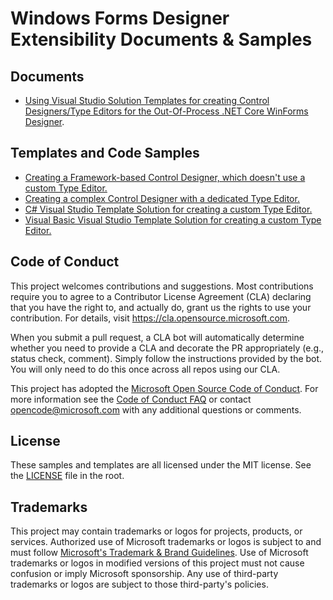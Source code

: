 # Windows Forms Designer Extensibility Documents & Samples


## Documents
* [Using Visual Studio Solution Templates for creating Control Designers/Type Editors for the Out-Of-Process .NET Core WinForms Designer](https://github.com/microsoft/winforms-designer-extensibility/tree/main/Templates/TypeEditor).

## Templates and Code Samples

* [Creating a Framework-based Control Designer, which doesn't use a custom Type Editor.](https://github.com/microsoft/winforms-designer-extensibility/tree/main/Samples/TypeEditor/Framework/TileRepeater_Medium)
* [Creating a complex Control Designer with a dedicated Type Editor.](https://github.com/microsoft/winforms-designer-extensibility/tree/main/Samples/TypeEditor/Dotnet/TileRepeater_Medium)
* [C# Visual Studio Template Solution for creating a custom Type Editor.](https://github.com/microsoft/winforms-designer-extensibility/tree/main/Templates/TypeEditor/src/TemplateSolutions/CS.CustomTypeEditor)
* [Visual Basic Visual Studio Template Solution for creating a custom Type Editor.](https://github.com/microsoft/winforms-designer-extensibility/tree/main/Templates/TypeEditor/src/TemplateSolutions/VB.CustomTypeEditor)

## Code of Conduct

This project welcomes contributions and suggestions.  Most contributions require you to agree to a
Contributor License Agreement (CLA) declaring that you have the right to, and actually do, grant us
the rights to use your contribution. For details, visit https://cla.opensource.microsoft.com.

When you submit a pull request, a CLA bot will automatically determine whether you need to provide
a CLA and decorate the PR appropriately (e.g., status check, comment). Simply follow the instructions
provided by the bot. You will only need to do this once across all repos using our CLA.

This project has adopted the [Microsoft Open Source Code of Conduct](https://opensource.microsoft.com/codeofconduct/).
For more information see the [Code of Conduct FAQ](https://opensource.microsoft.com/codeofconduct/faq/) or
contact [opencode@microsoft.com](mailto:opencode@microsoft.com) with any additional questions or comments.



## License

These samples and templates are all licensed under the MIT license. See the [LICENSE](LICENSE) file in the root.


## Trademarks

This project may contain trademarks or logos for projects, products, or services. Authorized use of Microsoft 
trademarks or logos is subject to and must follow 
[Microsoft's Trademark & Brand Guidelines](https://www.microsoft.com/en-us/legal/intellectualproperty/trademarks/usage/general).
Use of Microsoft trademarks or logos in modified versions of this project must not cause confusion or imply Microsoft sponsorship.
Any use of third-party trademarks or logos are subject to those third-party's policies.
